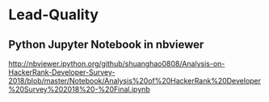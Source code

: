 # Lead-Quality

## Python Jupyter Notebook in nbviewer
http://nbviewer.ipython.org/github/shuanghao0808/Analysis-on-HackerRank-Developer-Survey-2018/blob/master/Notebook/Analysis%20of%20HackerRank%20Developer%20Survey%202018%20-%20Final.ipynb
